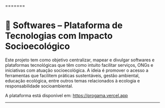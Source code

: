 
=======
# 🌱 Softwares – Plataforma de Tecnologias com Impacto Socioecológico

Este projeto tem como objetivo centralizar, mapear e divulgar softwares e plataformas tecnológicas que têm como intuito facilitar serviços, ONGs e iniciativas com atuação socioecológica. A ideia é promover o acesso a ferramentas que facilitem práticas sustentáveis, gestão ambiental, educação ecológica, entre outros temas relacionados à ecologia e responsabilidade socioambiental.

A plataforma está disponível em: https://progama.vercel.app

---
